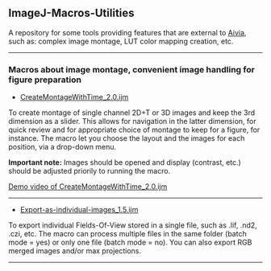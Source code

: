 ## ImageJ-Macros-Utilities
A repository for some tools providing features that are external to [Aivia](https://www.drvtechnologies.com/aivia), such as: complex image montage, LUT color mapping creation, etc.

---
### Macros about image montage, convenient image handling for figure preparation

* [CreateMontageWithTime_2.0.ijm](/CreateMontageWithTime_2.0.ijm "Right-click > Save Link As, to download file")

To create montage of single channel 2D+T or 3D images and keep the 3rd dimension as a slider. This allows for navigation in the latter dimension, for quick review and for appropriate choice of montage to keep for a figure, for instance.
The macro let you choose the layout and the images for each position, via a drop-down menu. 

<b>Important note:</b> Images should be opened and display (contrast, etc.) should be adjusted priorily to running the macro.

[Demo video of CreateMontageWithTime_2.0.ijm](/DRVisionFiles/Videos/CreateMontageWithTime_2.0.ijm.mp4 "Demo video")

---

* [Export-as-individual-images_1.5.ijm](/Export-as-individual-images_1.5.ijm "Right-click > Save Link As, to download file")

To export individual Fields-Of-View stored in a single file, such as .lif, .nd2, .czi, etc. The macro can process multiple files in the same folder (batch mode = yes) or only one file (batch mode = no). You can also export RGB merged images and/or max projections.

---
